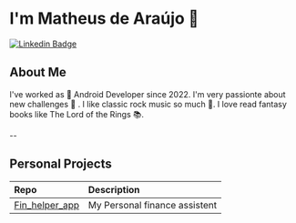 # I'm Matheus de Araújo 👋


[![Linkedin Badge](https://img.shields.io/badge/-LinkedIn-blue?style=flat-square&logo=Linkedin&logoColor=white)](https://www.linkedin.com/in/mattheussaraujo/)

## About Me

I've worked as 🤖 Android Developer since 2022. I'm very passionte about new challenges 🤺 . I like classic rock music so much 🎸. I love read fantasy books like The Lord of the Rings 📚.

--

## Personal Projects

| Repo                                                                                     | Description                                                                         |
|:-----------------------------------------------------------------------------------------|:------------------------------------------------------------------------------------|
| [Fin_helper_app](https://github.com/MatheusAraujoPro/fin_helper_app)                                | My Personal finance assistent                     


